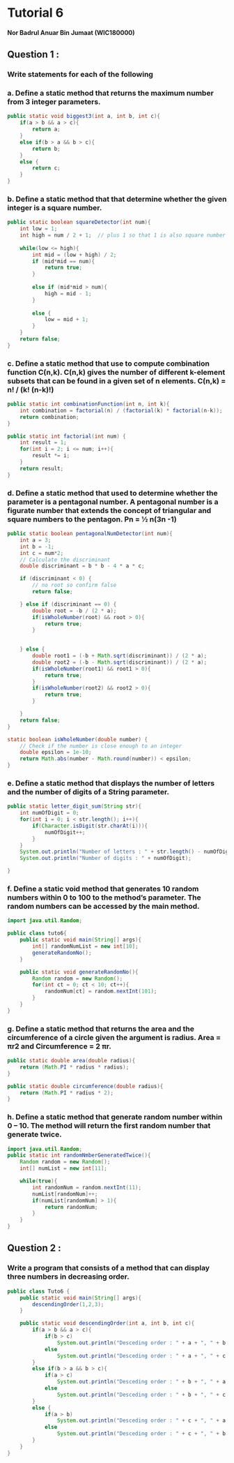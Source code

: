 

# Tutorial 6

#### Nor Badrul Anuar Bin Jumaat (WIC180000)

## Question 1 :

### Write statements for each of the following

### a. Define a static method that returns the maximum number from 3 integer parameters.
```java
public static void biggest3(int a, int b, int c){
    if(a > b && a > c){
        return a;
    }
    else if(b > a && b > c){
        return b;
    }
    else {
        return c;
    }
}
```

### b. Define a static method that that determine whether the given integer is a square number.

```java
public static boolean squareDetector(int num){
    int low = 1;
    int high = num / 2 + 1;  // plus 1 so that 1 is also square number
    
    while(low <= high){
        int mid = (low + high) / 2;
        if (mid*mid == num){
            return true;
        }
        
        else if (mid*mid > num){
            high = mid - 1;
        }
        
        else {
            low = mid + 1;
        }
    }
    return false;
}
```

### c. Define a static method that use to compute combination function C(n,k). C(n,k) gives the number of different k-element subsets that can be found in a given set of n elements. C(n,k) = n! / (k! (n-k)!) 
```java
public static int combinationFunction(int n, int k){
    int combination = factorial(n) / (factorial(k) * factorial(n-k));
    return combination;
}

public static int factorial(int num) {
    int result = 1;
    for(int i = 2; i <= num; i++){
        result *= i;
    }
    return result;
} 
```

### d. Define a static method that used to determine whether the parameter is a pentagonal number. A pentagonal number is a figurate number that extends the concept of triangular and square numbers to the pentagon. Pn = ½ n(3n -1)
```java
public static boolean pentagonalNumDetector(int num){
    int a = 3;
    int b = -1;
    int c = num*2;
    // Calculate the discriminant
    double discriminant = b * b - 4 * a * c;

    if (discriminant < 0) {
        // no root so confirm false
        return false;

    } else if (discriminant == 0) {
        double root = -b / (2 * a);
        if(isWholeNumber(root) && root > 0){
            return true;
        }

        
    } else {
        double root1 = (-b + Math.sqrt(discriminant)) / (2 * a);
        double root2 = (-b - Math.sqrt(discriminant)) / (2 * a);
        if(isWholeNumber(root1) && root1 > 0){
            return true;
        }
        if(isWholeNumber(root2) && root2 > 0){
            return true;
        }

    }
    return false;
}

static boolean isWholeNumber(double number) {
    // Check if the number is close enough to an integer
    double epsilon = 1e-10;
    return Math.abs(number - Math.round(number)) < epsilon;
}
```

### e. Define a static method that displays the number of letters and the number of digits of a String parameter.
```java
public static letter_digit_sum(String str){
    int numOfDigit = 0;
    for(int i = 0; i < str.length(); i++){
        if(Character.isDigit(str.charAt(i))){
            numOfDigit++;
        }
    }
    System.out.println("Number of letters : " + str.length() - numOfDigit);
    System.out.println("Number of digits : " + numOfDigit);

}
```

### f. Define a static void method that generates 10 random numbers within 0 to 100 to the method’s parameter. The random numbers can be accessed by the main method. 
```java
import java.util.Random;

public class tuto6{
    public static void main(String[] args){
        int[] randomNumList = new int[10];
        generateRandomNo();
    }

    public static void generateRandomNo(){
        Random random = new Random();
        for(int ct = 0; ct < 10; ct++){
            randomNum[ct] = random.nextInt(101);
        }
    }
}
```

### g. Define a static method that returns the area and the circumference of a circle given the argument is radius. Area = πr2 and Circumference = 2 πr.
```java
public static double area(double radius){
    return (Math.PI * radius * radius);
}

public static double circumference(double radius){
    return (Math.PI * radius * 2);
}
```

### h. Define a static method that generate random number within 0 – 10. The method will return the first random number that generate twice. 
```java
import java.util.Random;
public static int randomNmberGeneratedTwice(){
    Random random = new Random();
    int[] numList = new int[11];

    while(true){
        int randomNum = random.nextInt(11);
        numList[randomNum]++;
        if(numList[randomNum] > 1){
            return randomNum;
        }
    }
}
```



## Question 2 :

### Write a program that consists of a method that can display three numbers in decreasing order.
```java
public class Tuto6 {
    public static void main(String[] args){
        descendingOrder(1,2,3);
    }

    public static void descendingOrder(int a, int b, int c){
        if(a > b && a > c){
            if(b > c)
                System.out.println("Desceding order : " + a + ", " + b + ", " + c);
            else
                System.out.println("Desceding order : " + a + ", " + c + ", " + b);
        }
        else if(b > a && b > c){
            if(a > c)
                System.out.println("Desceding order : " + b + ", " + a + ", " + c);
            else
                System.out.println("Desceding order : " + b + ", " + c + ", " + a);
        }
        else {
            if(a > b)
                System.out.println("Desceding order : " + c + ", " + a + ", " + b);
            else
                System.out.println("Desceding order : " + c + ", " + b + ", " + a);
        }
    }
}
```

